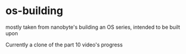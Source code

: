# os-building
mostly taken from nanobyte's building an OS series, intended to be built upon


Currently a clone of the part 10 video's progress
